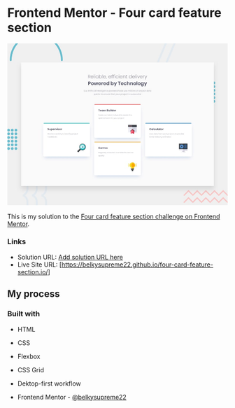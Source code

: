 # Frontend Mentor - Four card feature section

![Design preview for the Four card feature section coding challenge](./design/desktop-preview.jpg)

This is my solution to the [Four card feature section challenge on Frontend Mentor](https://www.frontendmentor.io/challenges/four-card-feature-section-weK1eFYK). 

### Links

- Solution URL: [Add solution URL here](https://your-solution-url.com)
- Live Site URL: [https://belkysupreme22.github.io/four-card-feature-section.io/]

## My process

### Built with

- HTML
- CSS 
- Flexbox
- CSS Grid
- Dektop-first workflow

- Frontend Mentor - [@belkysupreme22](https://www.frontendmentor.io/profile/belkysupreme22)

